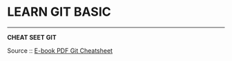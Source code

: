 # LEARN GIT BASIC
-----------------

**CHEAT SEET GIT**

Source :: [E-book PDF Git Cheatsheet](https://education.github.com/git-cheat-sheet-education.pdf) 

